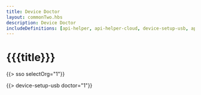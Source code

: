```yaml
---
title: Device Doctor
layout: commonTwo.hbs
description: Device Doctor
includeDefinitions: [api-helper, api-helper-cloud, device-setup-usb, api-helper-protobuf, api-helper-usb, api-helper-extras, webdfu, zip]
---
```


# {{{title}}}

{{> sso selectOrg="1"}}

{{> device-setup-usb doctor="1"}}
